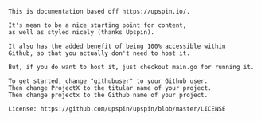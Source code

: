     This is documentation based off https://upspin.io/. 

    It's mean to be a nice starting point for content, 
    as well as styled nicely (thanks Upspin).

    It also has the added benefit of being 100% accessible within 
    Github, so that you actually don't need to host it.

    But, if you do want to host it, just checkout main.go for running it.

    To get started, change "githubuser" to your Github user. 
    Then change ProjectX to the titular name of your project. 
    Then change projectx to the Github name of your project.

    License: https://github.com/upspin/upspin/blob/master/LICENSE